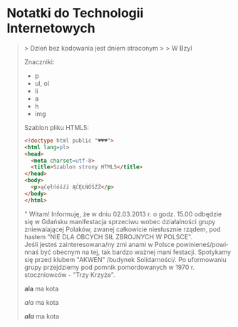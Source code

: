 # Notatki do Technologii Internetowych

<blockquote>
> Dzień bez kodowania jest dniem straconym
>
> W Bzyl


Znaczniki:

* p
* ul, ol
*  li
*  a
*  h
*  img

Szablon pliku HTML5:

```html
<!doctype html public "♥♥♥">
<html lang=pl>
<head>
  <meta charset=utf-8>
  <title>Szablon strony HTML5</title>
</head>
<body>
  <p>ąćęłńóśźż ĄĆĘŁŃÓŚŹŻ</p>
</body>
</html>
```


" Witam! Informuję, że w dniu 02.03.2013 r. o godz. 15.00 odbędzie się w Gdańsku manifestacja sprzeciwu
wobec działalności grupy zniewalającej Polaków, zwanej całkowicie niesłusznie rządem, 
pod hasłem "NIE DLA OBCYCH SIŁ ZBROJNYCH W POLSCE". <br> Jeśli jesteś zaintereso­­­­­wa­­­­­na­­­­­/ny zmi
anami w Polsce powinieneś/po­­­­­wi­­­­n­naś być obecnym na tej, tak bardzo ważnej mani
festacji. Spotykamy się przed klubem "AKWEN" /budynek Solidarności/. Po uformowaniu grupy 
przejdziemy pod pomnik pomordowanych w 1970 r. stoczniowców - "Trzy Krzyże".

**ala** ma kota

*ala* ma kota

***ala*** ma kota
